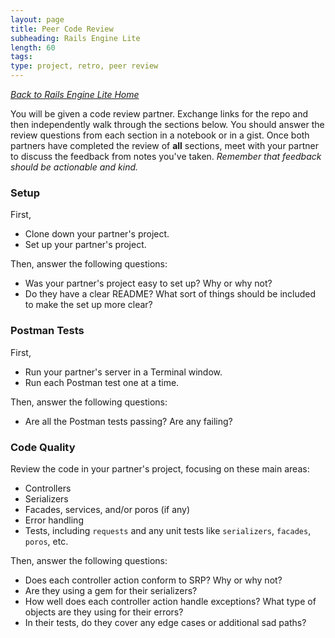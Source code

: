 ```yaml
---
layout: page
title: Peer Code Review
subheading: Rails Engine Lite
length: 60
tags:
type: project, retro, peer review
---
```

_[Back to Rails Engine Lite Home](./index)_

You will be given a code review partner. Exchange links for the repo and then independently walk through the sections below. You should answer the review questions from each section in a notebook or in a gist. Once both partners have completed the review of **all** sections, meet with your partner to discuss the feedback from notes you've taken. *Remember that feedback should be actionable and kind.*

### Setup

First,

* Clone down your partner's project.
* Set up your partner's project.

Then, answer the following questions:

* Was your partner's project easy to set up? Why or why not?
* Do they have a clear README? What sort of things should be included to make the set up more clear?

### Postman Tests

First,

* Run your partner's server in a Terminal window.
* Run each Postman test one at a time. 

Then, answer the following questions:

* Are all the Postman tests passing? Are any failing? 

### Code Quality

Review the code in your partner's project, focusing on these main areas: 
* Controllers
* Serializers
* Facades, services, and/or poros (if any)
* Error handling
* Tests, including `requests` and any unit tests like `serializers`, `facades`, `poros`, etc. 

Then, answer the following questions:

* Does each controller action conform to SRP? Why or why not? 
* Are they using a gem for their serializers? 
* How well does each controller action handle exceptions? What type of objects are they using for their errors? 
* In their tests, do they cover any edge cases or additional sad paths? 
